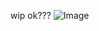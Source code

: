 
wip ok???
![Image](https://github.com/user-attachments/assets/5816852b-ce28-4a74-8789-48e32d181260)

